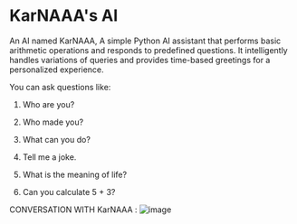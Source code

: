 # KarNAAA's AI
 An AI named KarNAAA, A simple Python AI assistant that performs basic arithmetic operations and responds to predefined questions. It intelligently handles variations of queries and provides time-based greetings for a personalized experience. 
 
You can ask questions like:

1. Who are you?

2. Who made you?

3. What can you do?

4. Tell me a joke.

5. What is the meaning of life?

6. Can you calculate 5 + 3?


CONVERSATION WITH KarNAAA : 
![image](https://github.com/user-attachments/assets/c6b7199d-5fd3-4513-9ac5-fc26fdeb1e8b)

